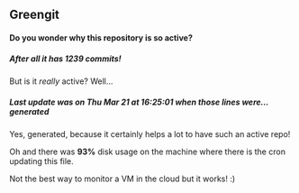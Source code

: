 ## Greengit

#### Do you wonder why this repository is so active?

##### After all it has 1239 commits!

But is it *really* active? Well...

##### Last update was on Thu Mar 21 at 16:25:01 when those lines were... generated

Yes, generated, because it certainly helps a lot to have such an active repo!

Oh and there was **93%** disk usage on the machine
where there is the cron updating this file.

Not the best way to monitor a VM in the cloud but it works! :)
